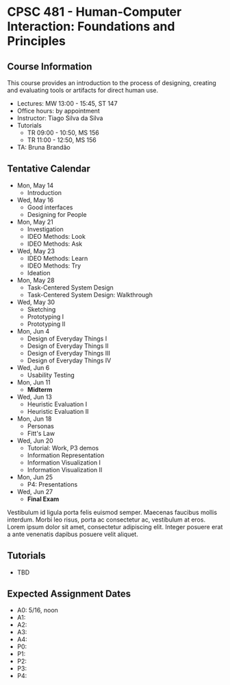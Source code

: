 # CPSC 481 - Human-Computer Interaction: Foundations and Principles


## Course Information

This course provides an introduction to the process of designing, creating and evaluating tools or artifacts for direct human use.

- Lectures: MW 13:00 - 15:45, ST 147
- Office hours: by appointment
- Instructor: Tiago Silva da Silva
- Tutorials
	- TR 09:00 - 10:50, MS 156
	- TR 11:00 - 12:50, MS 156
- TA: Bruna Brandão


## Tentative Calendar

- Mon, May 14
	- Introduction
- Wed, May 16
	- Good interfaces
	- Designing for People
- Mon, May 21
	- Investigation
	- IDEO Methods: Look
	- IDEO Methods: Ask
- Wed, May 23
	- IDEO Methods: Learn
	- IDEO Methods: Try
	- Ideation
- Mon, May 28
	- Task-Centered System Design
	- Task-Centered System Design: Walkthrough
- Wed, May 30
	- Sketching
	- Prototyping I
	- Prototyping II
- Mon, Jun 4
	- Design of Everyday Things I
	- Design of Everyday Things II
	- Design of Everyday Things III
	- Design of Everyday Things IV
- Wed, Jun 6
	- Usability Testing
- Mon, Jun 11
	- **Midterm**
- Wed, Jun 13
	- Heuristic Evaluation I
	- Heuristic Evaluation II
- Mon, Jun 18
	- Personas
	- Fitt's Law
- Wed, Jun 20
	- Tutorial: Work, P3 demos
	- Information Representation
	- Information Visualization I
	- Information Visualization II
- Mon, Jun 25
	- P4: Presentations
- Wed, Jun 27
	- **Final Exam**


Vestibulum id ligula porta felis euismod semper. Maecenas faucibus mollis interdum. Morbi leo risus, porta ac consectetur ac, vestibulum at eros. Lorem ipsum dolor sit amet, consectetur adipiscing elit. Integer posuere erat a ante venenatis dapibus posuere velit aliquet.

## Tutorials
- TBD

## Expected Assignment Dates
- A0: 5/16, noon
- A1:
- A2:
- A3:
- A4: 
- P0:
- P1:
- P2:
- P3:
- P4: